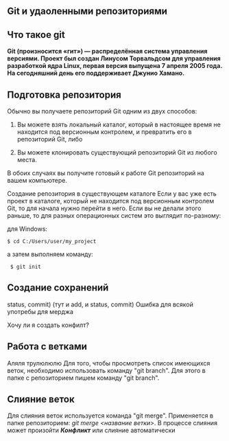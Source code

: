 ## Git и удаоленными репозиториями

## Что такое git

**Git (произносится «гит») — распределённая система управления версиями. Проект был создан Линусом Торвальдсом для управления разработкой ядра Linux, первая версия выпущена 7 апреля 2005 года. На сегодняшний день его поддерживает Джунио Хамано.**

## Подготовка репозитория

Обычно вы получаете репозиторий Git одним из двух способов:

   1. Вы можете взять локальный каталог, который в настоящее время не находится под версионным контролем, и превратить его в репозиторий Git, либо

   2. Вы можете клонировать существующий репозиторий Git из любого места.

В обоих случаях вы получите готовый к работе Git репозиторий на вашем компьютере.

Создание репозитория в существующем каталоге
Если у вас уже есть проект в каталоге, который не находится под версионным контролем Git, то для начала нужно перейти в него. Если вы не делали этого раньше, то для разных операционных систем это выглядит по-разному:

для Windows:

    $ cd C:/Users/user/my_project

а затем выполняем команду:

     $ git init

## Создание сохранений

 status, commit)
(тут и add, и status, commit) Ошибка для всякой употребы для мерджа

Хочу ли я создать конфилт?


## Работа с ветками
   Аляля трулюлюлю
   Для того, чтобы просмотреть список имеющихся веток, необходимо использовать команду "git branch". Для этого в папке с репозиторием пишем команду "git branch".


## Слияние веток

Для слияния веток используется команда "git merge". Применяется в папке репозиторием: *git merge <название ветки>*. В процессе слияния может произойти ***Конфликт*** или слияние автоматически
